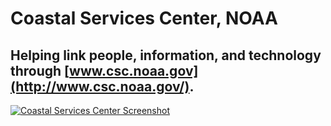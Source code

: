 # Coastal Services Center, NOAA

## Helping link people, information, and technology through [www.csc.noaa.gov](http://www.csc.noaa.gov/).

[![Coastal Services Center Screenshot](https://d3qcdigd1fhos0.cloudfront.net/blog/img/customers-cscnoaa.png "Coastal Services Center Screenshot")](http://search.usa.gov/search?affiliate=csc_search_all&query=lidar&m=true)
